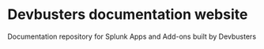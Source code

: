 # Devbusters documentation website


Documentation repository for Splunk Apps and Add-ons built by Devbusters
